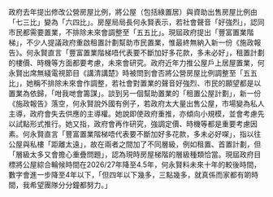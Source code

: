 政府去年提出修改公營房屋比例，將公屋（包括綠置居）與資助出售房屋比例由「七三比」變為「六四比」。房屋局局長何永賢表示，若社會聲音「好強烈」，認同市民都需要置業，不排除未來會調整至「五五比」。現屆政府提出「豐富置業階梯」，不少人提議政府重啟租置計劃幫助市民置業，惟最終無納入新一份《施政報告》。何永賢直言「豐富置業階梯唔代表要不斷加好多花款，多未必好」，租置計劃的樓價、時機等方面都要考慮，未來會研究。政府近年力推公屋戶上居屋置業，何永賢出席無綫電視節目《講清講楚》時被問到會否將公營房屋比例調整至「五五比」，她稱不排除未來會作調整，若社會對置業的聲音好強烈、市民的願望都是以置業為依歸，「咁我哋會籌謀」。談到另一個幫助置業的「租置公屋計劃」，新一份《施政報告》落空，何永賢說外國有例子，若政府太大量出售公屋，市場變為私人主導，政府會失去供應的主導權。她說即使政府重推，亦傾向小規模，並會考慮先以試點形式推行。她又指，政府會再作研究，強調定價、時機等都是重要考慮因素。何永賢直言「豐富置業階梯唔代表要不斷加好多花款，多未必好㗎」，指以往公屋與私樓「距離太遠」，故在兩者之間加了不同層級，例如租置、首置計劃，但「層級太多又會擔心重疊問題」，認為現時房屋梯階的層級種類恰當。現屆政府目標將公屋綜合輪候時間在2026/27年降至4.5年，何永賢料未來十年的較後時間，數字會進一步降至4年以下，「但四年以下幾多，三點幾多，就真係而家都有啲時間，我希望團隊分分鐘都努力。」